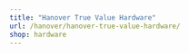 ```yaml
---
title: "Hanover True Value Hardware"
url: /hanover/hanover-true-value-hardware/
shop: hardware
---
```

